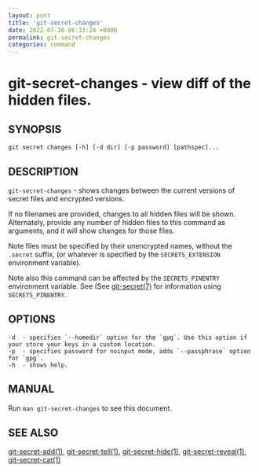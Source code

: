 ```yaml
---
layout: post
title: 'git-secret-changes'
date: 2022-07-20 06:33:24 +0000
permalink: git-secret-changes
categories: command
---
```

git-secret-changes - view diff of the hidden files.
===================================================

## SYNOPSIS

    git secret changes [-h] [-d dir] [-p password] [pathspec]...


## DESCRIPTION
`git-secret-changes` - shows changes between the current versions of secret files and encrypted versions.

If no filenames are provided, changes to all hidden files will be shown. Alternately,
provide any number of hidden files to this command as arguments, and it will show changes for those files.

Note files must be specified by their unencrypted names, without the `.secret` suffix,
(or whatever is specified by the `SECRETS_EXTENSION` environment variable).

Note also this command can be affected by the `SECRETS_PINENTRY` environment variable. See
(See [git-secret(7)](https://git-secret.io/git-secret) for information using `SECRETS_PINENTRY`.


## OPTIONS

    -d  - specifies `--homedir` option for the `gpg`. Use this option if your store your keys in a custom location.
    -p  - specifies password for noinput mode, adds `--passphrase` option for `gpg`.
    -h  - shows help.


## MANUAL

Run `man git-secret-changes` to see this document.


## SEE ALSO

[git-secret-add(1)](https://git-secret.io/git-secret-add), [git-secret-tell(1)](https://git-secret.io/git-secret-tell),
[git-secret-hide(1)](https://git-secret.io/git-secret-hide), [git-secret-reveal(1)](https://git-secret.io/git-secret-reveal),
[git-secret-cat(1)](https://git-secret.io/git-secret-cat)
